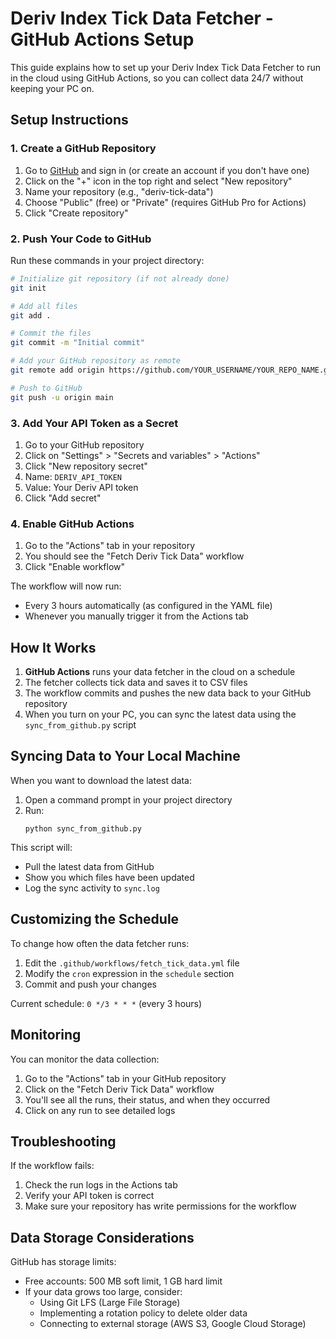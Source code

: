 # Deriv Index Tick Data Fetcher - GitHub Actions Setup

This guide explains how to set up your Deriv Index Tick Data Fetcher to run in the cloud using GitHub Actions, so you can collect data 24/7 without keeping your PC on.

## Setup Instructions

### 1. Create a GitHub Repository

1. Go to [GitHub](https://github.com) and sign in (or create an account if you don't have one)
2. Click on the "+" icon in the top right and select "New repository"
3. Name your repository (e.g., "deriv-tick-data")
4. Choose "Public" (free) or "Private" (requires GitHub Pro for Actions)
5. Click "Create repository"

### 2. Push Your Code to GitHub

Run these commands in your project directory:

```bash
# Initialize git repository (if not already done)
git init

# Add all files
git add .

# Commit the files
git commit -m "Initial commit"

# Add your GitHub repository as remote
git remote add origin https://github.com/YOUR_USERNAME/YOUR_REPO_NAME.git

# Push to GitHub
git push -u origin main
```

### 3. Add Your API Token as a Secret

1. Go to your GitHub repository
2. Click on "Settings" > "Secrets and variables" > "Actions"
3. Click "New repository secret"
4. Name: `DERIV_API_TOKEN`
5. Value: Your Deriv API token
6. Click "Add secret"

### 4. Enable GitHub Actions

1. Go to the "Actions" tab in your repository
2. You should see the "Fetch Deriv Tick Data" workflow
3. Click "Enable workflow"

The workflow will now run:
- Every 3 hours automatically (as configured in the YAML file)
- Whenever you manually trigger it from the Actions tab

## How It Works

1. **GitHub Actions** runs your data fetcher in the cloud on a schedule
2. The fetcher collects tick data and saves it to CSV files
3. The workflow commits and pushes the new data back to your GitHub repository
4. When you turn on your PC, you can sync the latest data using the `sync_from_github.py` script

## Syncing Data to Your Local Machine

When you want to download the latest data:

1. Open a command prompt in your project directory
2. Run:
   ```
   python sync_from_github.py
   ```

This script will:
- Pull the latest data from GitHub
- Show you which files have been updated
- Log the sync activity to `sync.log`

## Customizing the Schedule

To change how often the data fetcher runs:

1. Edit the `.github/workflows/fetch_tick_data.yml` file
2. Modify the `cron` expression in the `schedule` section
3. Commit and push your changes

Current schedule: `0 */3 * * *` (every 3 hours)

## Monitoring

You can monitor the data collection:

1. Go to the "Actions" tab in your GitHub repository
2. Click on the "Fetch Deriv Tick Data" workflow
3. You'll see all the runs, their status, and when they occurred
4. Click on any run to see detailed logs

## Troubleshooting

If the workflow fails:

1. Check the run logs in the Actions tab
2. Verify your API token is correct
3. Make sure your repository has write permissions for the workflow

## Data Storage Considerations

GitHub has storage limits:
- Free accounts: 500 MB soft limit, 1 GB hard limit
- If your data grows too large, consider:
  - Using Git LFS (Large File Storage)
  - Implementing a rotation policy to delete older data
  - Connecting to external storage (AWS S3, Google Cloud Storage)
